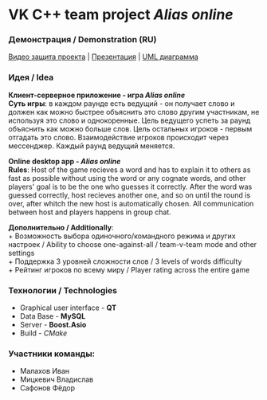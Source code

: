 # VK C++ team project *Alias online*

### Демонстрация / Demonstration (RU)
[Видео защита проекта](https://youtu.be/JPDpGDMTbyM) | [Презентация](https://disk.yandex.ru/d/puPg1l7krULvEw) | [UML диаграмма](https://app.diagrams.net/#G1nmy9VYKzKnCoV41mv8Yp8cVK3E8KiGrm)

### Идея / Idea
**Клиент-серверное приложение - игра *Alias online***  
**Суть игры**: в каждом раунде есть ведущий - он получает слово и должен как можно быстрее объяснить это слово другим участникам, не используя это слово и однокоренные. Цель ведущего успеть за раунд объяснить как можно больше слов. Цель остальных игроков - первым отгадать это слово. Взаимодействие игроков происходит через мессенджер. Каждый раунд ведущий меняется.

**Online desktop app - *Alias online***  
**Rules**: Host of the game recieves a word and has to explain it to others as fast as possible without using the word or any cognate words, and other players' goal is to be the one who guesses it correctly. After the word was guessed correctly, host recieves another one, and so on until the round is over, after whitch the new host is automatically chosen. All communication between host and players happens in group chat.

**Дополнительно / Additionally**:  
  \+ Возможность выбора одиночного/командного режима и других настроек / Ability to choose one-against-all / team-v-team mode and other settings  
  \+ Поддержка 3 уровней сложности слов / 3 levels of words difficulty  
  \+ Рейтинг игроков по всему миру / Player rating across the entire game  
### Технологии / Technologies
* Graphical user interface - **QT**
* Data Base - **MySQL**
* Server - **Boost.Asio**
* Build - *CMake*
### Участники команды:
* Малахов Иван
* Мицкевич Владислав
* Сафонов Фёдор
